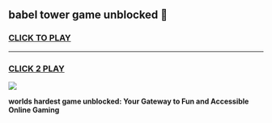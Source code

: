 
## babel tower game unblocked 👋
<h3>
<a href="https://premium.freeplayer.one?title=babel_tower_game_unblocked&ref=13F">CLICK TO PLAY</a></h3>
<hr>

<h3>
<a href="https://premium.freeplayer.one?title=babel_tower_game_unblocked&ref=13F">CLICK 2 PLAY</a>
  
</h3>

<a href="https://premium.freeplayer.one?title=babel_tower_game_unblocked&ref=12F/"><img src="https://clearcache.store/games.png"></a>


**worlds hardest game unblocked: Your Gateway to Fun and Accessible Online Gaming**
